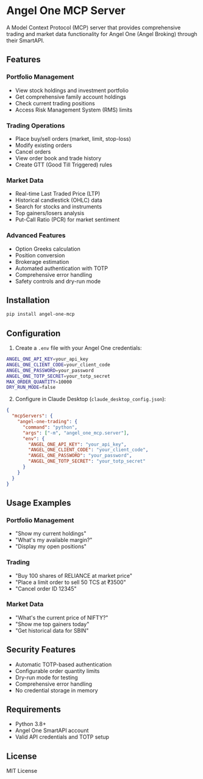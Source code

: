 # Angel One MCP Server

A Model Context Protocol (MCP) server that provides comprehensive trading and market data functionality for Angel One (Angel Broking) through their SmartAPI.

## Features

### Portfolio Management

- View stock holdings and investment portfolio
- Get comprehensive family account holdings
- Check current trading positions
- Access Risk Management System (RMS) limits

### Trading Operations

- Place buy/sell orders (market, limit, stop-loss)
- Modify existing orders
- Cancel orders
- View order book and trade history
- Create GTT (Good Till Triggered) rules

### Market Data

- Real-time Last Traded Price (LTP)
- Historical candlestick (OHLC) data
- Search for stocks and instruments
- Top gainers/losers analysis
- Put-Call Ratio (PCR) for market sentiment

### Advanced Features

- Option Greeks calculation
- Position conversion
- Brokerage estimation
- Automated authentication with TOTP
- Comprehensive error handling
- Safety controls and dry-run mode

## Installation

```bash
pip install angel-one-mcp
```

## Configuration

1. Create a `.env` file with your Angel One credentials:

```bash
ANGEL_ONE_API_KEY=your_api_key
ANGEL_ONE_CLIENT_CODE=your_client_code
ANGEL_ONE_PASSWORD=your_password
ANGEL_ONE_TOTP_SECRET=your_totp_secret
MAX_ORDER_QUANTITY=10000
DRY_RUN_MODE=false
```

2. Configure in Claude Desktop (`claude_desktop_config.json`):

```json
{
  "mcpServers": {
    "angel-one-trading": {
      "command": "python",
      "args": ["-m", "angel_one_mcp.server"],
      "env": {
        "ANGEL_ONE_API_KEY": "your_api_key",
        "ANGEL_ONE_CLIENT_CODE": "your_client_code", 
        "ANGEL_ONE_PASSWORD": "your_password",
        "ANGEL_ONE_TOTP_SECRET": "your_totp_secret"
      }
    }
  }
}
```

## Usage Examples

### Portfolio Management

- "Show my current holdings"
- "What's my available margin?"
- "Display my open positions"

### Trading

- "Buy 100 shares of RELIANCE at market price"
- "Place a limit order to sell 50 TCS at ₹3500"
- "Cancel order ID 12345"

### Market Data

- "What's the current price of NIFTY?"
- "Show me top gainers today"
- "Get historical data for SBIN"

## Security Features

- Automatic TOTP-based authentication
- Configurable order quantity limits
- Dry-run mode for testing
- Comprehensive error handling
- No credential storage in memory

## Requirements

- Python 3.8+
- Angel One SmartAPI account
- Valid API credentials and TOTP setup

## License

MIT License
